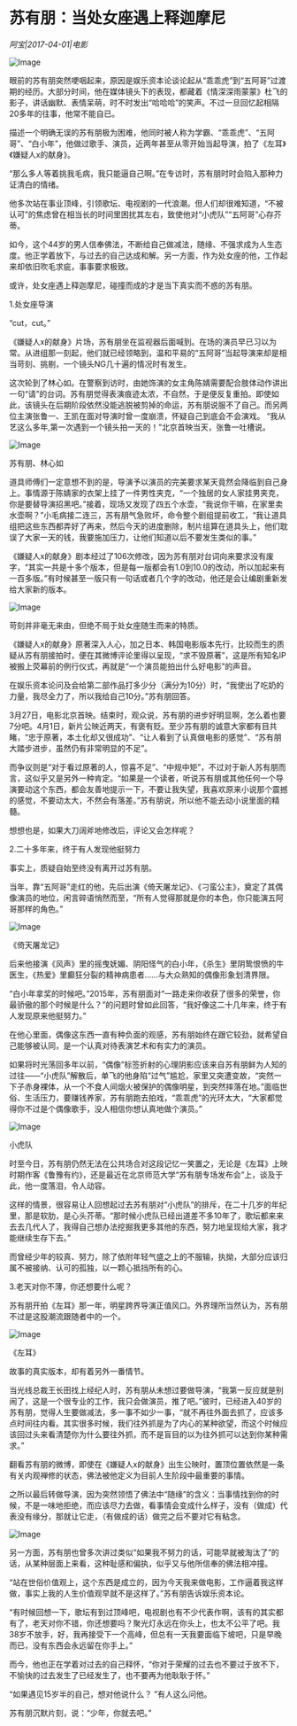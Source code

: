 # 苏有朋：当处女座遇上释迦摩尼

*阿宝|2017-04-01|电影*

![Image](http://static.ylzbl.com/uploads/ueditor/php/upload/image/20170606/1496740861364026.jpeg)

眼前的苏有朋突然哽咽起来，原因是娱乐资本论谈论起从“乖乖虎”到“五阿哥”过渡期的经历。大部分时间，他在媒体镜头下的表现，都藏着《情深深雨蒙蒙》杜飞的影子，讲话幽默、表情呆萌，时不时发出“哈哈哈”的笑声。不过一旦回忆起相隔20多年的往事，他常不能自已。

描述一个明确无误的苏有朋极为困难，他同时被人称为学霸、“乖乖虎”、“五阿哥”、“白小年”，他做过歌手、演员，近两年甚至从零开始当起导演，拍了《左耳》《嫌疑人x的献身》。

“那么多人等着挑我毛病，我只能逼自己啊。”在专访时，苏有朋时时会陷入那种力证清白的情绪。

他多次站在事业顶峰，引领歌坛、电视剧的一代浪潮。但人们却很难知道，“不被认可”的焦虑曾在相当长的时间里困扰其左右，致使他对“小虎队”“五阿哥”心存芥蒂。

如今，这个44岁的男人信奉佛法，不断给自己做减法，随缘、不强求成为人生态度。他正学着放下，与过去的自己达成和解。另一方面，作为处女座的他，工作起来却依旧吹毛求疵，事事要求极致。

或许，处女座遇上释迦摩尼，碰撞而成的才是当下真实而不惑的苏有朋。

1.处女座导演

“cut，cut。”

《嫌疑人x的献身》片场，苏有朋坐在监视器后面喊到。在场的演员早已习以为常。从进组那一刻起，他们就已经领略到，温和平易的“五阿哥”当起导演来却是相当苛刻、挑剔，一个镜头NG几十遍的情况时有发生。

这次轮到了林心如。在警察到访时，由她饰演的女主角陈婧需要配合肢体动作讲出一句“请”的台词。苏有朋觉得表演痕迹太浓，不自然，于是便反复重拍。即使如此，该镜头在后期阶段依然没能逃脱被剪掉的命运，苏有朋说服不了自己。而另两位主演张鲁一、王凯在面对导演时曾一度崩溃，怀疑自己到底会不会演戏。 “我从艺这么多年,第一次遇到一个镜头拍一天的！”北京首映当天，张鲁一吐槽说。

![Image](http://p1.pstatp.com/large/242900028b1b65ba07b7)

苏有朋、林心如

道具师傅们一定意想不到的是，导演予以演员的完美要求某天竟然会降临到自己身上。事情源于陈婧家的衣架上挂了一件男性夹克，“一个独居的女人家挂男夹克，你是要替导演招黑吧。”接着，现场又发现了四五个水壶，“我说你干嘛，在家里卖水壶啊？”小毛病接二连三，苏有朋气急败坏，命令整个剧组提前收工，“我让道具组把这些东西都弄好了再来，然后今天的进度删除，制片组算在道具头上，他们耽误了大家一天的钱，我要施加压力，让他们知道以后不要发生类似的事。”

《嫌疑人x的献身》剧本经过了106次修改，因为苏有朋对台词向来要求没有废字，“其实一共是十多个版本，但是每一版都会有1.0到10.0的改动，所以加起来有一百多版。”有时候甚至一版只有一句话或者几个字的改动，他还是会让编剧重新发给大家新的版本。

![Image](http://p3.pstatp.com/large/242c0001bbe237f561b2)

苛刻并非毫无来由，但绝不局于处女座随生而来的特质。

《嫌疑人x的献身》原著深入人心，加之日本、韩国电影版本先行，比较而生的质疑从苏有朋接拍时，便在其微博评论里得以呈现，“求不毁原著”，这是所有知名IP被搬上荧幕前的例行仪式，再就是“一个演员能拍出什么好电影”的声音。

在娱乐资本论问及会给第二部作品打多少分（满分为10分）时，“我使出了吃奶的力量，我尽全力了，所以我给自己10分。”苏有朋回答。

3月27日，电影北京首映。结束时，观众说，苏有朋的进步好明显啊，怎么着也要7分吧。4月1日，新片公映近两天，有褒有贬。至少苏有朋的诚意大家都有目共睹，“忠于原著，本土化却又很成功”、“让人看到了认真做电影的感觉”、“苏有朋大踏步进步，虽然仍有非常明显的不足”。

而争议则是“对于看过原著的人，惊喜不足”、“中规中矩”，不过对于新人苏有朋而言，这似乎又是另外一种肯定。“如果是一个读者，听说苏有朋或其他任何一个导演要动这个东西，都会友善地提示一下，不要让我失望，我喜欢原来小说那个震撼的感觉，不要动太大，不然会有落差。”苏有朋说，所以他不能去动小说里面的精髓。

想想也是，如果大刀阔斧地修改后，评论又会怎样呢？

2.二十多年来，终于有人发现他挺努力

事实上，质疑自始至终没有离开过苏有朋。

当年，靠“五阿哥”走红的他，先后出演《倚天屠龙记》、《刁蛮公主》，奠定了其偶像演员的地位，闲言碎语悄然而至，“所有人觉得那就是你的本色，你只能演五阿哥那样的角色。”

![Image](http://p3.pstatp.com/large/242900028b1d1e7fbb43)

《倚天屠龙记》

后来他接演《风声》里的摇曳妩媚、阴阳怪气的白小年，《杀生》里阴鸷恨愤的牛医生，《热爱》里癫狂分裂的精神病患者……与大众熟知的偶像形象划清界限。

“白小年拿奖的时候吧。”2015年，苏有朋面对“一路走来你收获了很多的荣誉，你最骄傲的那个时候是什么？”的问题时曾如此回答，“我好像这二十几年来，终于有人发现原来他挺努力。”

在他心里面，偶像这东西一直有种负面的观感，苏有朋始终在跟它较劲，就希望自己能够被认同，是一个认真对待表演艺术和有实力的演员。

如果将时光荡回多年以前，“偶像”标签折射的心理阴影应该来自苏有朋鲜为人知的过往——“小虎队”解散后，单飞的他身陷“过气”尴尬，家里又突遭变故，“突然一下子赤身裸体，从一个不食人间烟火被保护的偶像明星，到突然摔落在地。”面临世俗、生活压力，要赚钱养家，苏有朋跑去拍戏，“乖乖虎”的光环太大，“大家都觉得你不过是个偶像歌手，没人相信你想认真地做个演员。”

![Image](http://p1.pstatp.com/large/22d90005ccd7d36913f4)

小虎队

时至今日，苏有朋仍然无法在公共场合对这段记忆一笑置之，无论是《左耳》上映时期作客《鲁豫有约》，还是最近在北京师范大学“苏有朋专场发布会”上，谈及于此，他一度落泪，令人动容。

这样的情景，很容易让人回想起过去苏有朋对“小虎队”的排斥，在二十几岁的年纪里，那是软肋，是心头芥蒂。“那时候小虎队已经出道差不多10年了，歌坛都来来去去几代人了，我得自己想办法挖掘我更多其他的东西，努力地呈现给大家，我才能继续生存下去。”

而曾经少年的较真、努力，除了依附年轻气盛之上的不服输，执拗，大部分应该归属不被接纳、认可的孤独，以一颗心抵挡所有的心。

3.老天对你不薄，你还想要什么呢？

苏有朋开拍《左耳》那一年，明星跨界导演正值风口。外界理所当然认为，苏有朋不过是这股潮流跟随者中的一个。

![Image](http://p1.pstatp.com/large/22d90005ccd9934b9143)

《左耳》

故事的真实版本，却有着另外一番情节。

当光线总裁王长田找上经纪人时，苏有朋从未想过要做导演，“我第一反应就是别闹了，这是一个很专业的工作，我只会做演员，推了吧。”彼时，已经进入40岁的苏有朋，觉得人生要做减法，多一事不如少一事，“就不再往外面去抓了，应该多点时间往内看。其实很多时候，我们往外抓是为了内心的某种欲望，而这个时候应该回过头来看清楚你为什么要往外抓，而不是盲目的以为往外抓可以达到你某种需求。”

翻看苏有朋的微博，即使在《嫌疑人x的献身》出生公映时，置顶位置依然是一条有关内观禅修的状态，佛法被他定义为目前人生阶段中最重要的事情。

之所以最后转做导演，因为突然领悟了佛法中“随缘”的含义：当事情找到你的时候，不是一味地拒绝，而应该尽力去做，看事情会变成什么样子，没有（做成）代表没有缘分，那就让它走，（有做成的话）做完之后不要对它有粘念。

![Image](http://p1.pstatp.com/large/22d90005ccdc2e281d14)

另一方面，苏有朋也曾多次讲过类似“如果我不努力的话，可能早就被淘汰了”的话，从某种层面上来看，这种耻感和偏执，似乎又与他所信奉的佛法相冲撞。

“站在世俗价值观上，这个东西是成立的，因为今天我来做电影，工作逼着我这样做，事实上我的人生价值观早就不是这样了。”苏有朋告诉娱乐资本论。

“有时候回想一下，歌坛有到过顶峰吧，电视剧也有不少代表作啊，该有的其实都有了，老天对你不错，你还想要吗？聚光灯永远在你头上，也太不公平了吧。我38岁不放手，好，我再接受下一个高峰，但总有一天我要面临下坡吧，只是早晚而已，没有东西会永远留在你手上。”

而今，他也正在学着对过去的自己释怀，“你对于荣耀的过去也不要过于放不下，不愉快的过去发生了已经发生了，也不要再为他耿耿于怀。”

“如果遇见15岁半的自己，想对他说什么？ ”有人这么问他。

苏有朋沉默片刻，说：“少年，你就去吧。”

